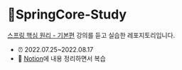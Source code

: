 # 🌱SpringCore-Study
[스프링 핵심 원리 - 기본편](https://www.inflearn.com/course/%EC%8A%A4%ED%94%84%EB%A7%81-%ED%95%B5%EC%8B%AC-%EC%9B%90%EB%A6%AC-%EA%B8%B0%EB%B3%B8%ED%8E%B8/dashboard) 강의를 듣고 실습한 레포지토리입니다.
- ⏰ 2022.07.25~2022.08.17
- 📄 [Notion](https://www.notion.so/23067548c51e49e78cddc69778f71cc4)에 내용 정리하면서 복습

